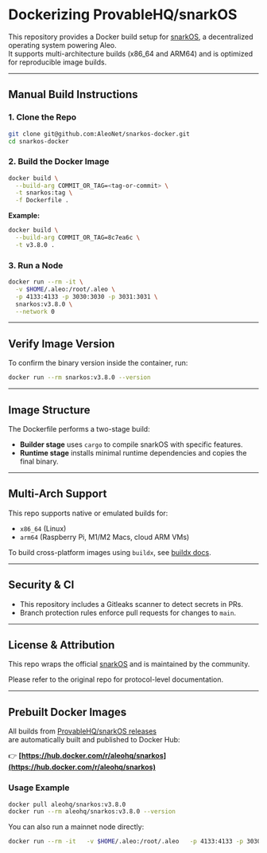 
# Dockerizing ProvableHQ/snarkOS

This repository provides a Docker build setup for [snarkOS](https://github.com/ProvableHQ/snarkOS), a decentralized operating system powering Aleo.  
It supports multi-architecture builds (x86_64 and ARM64) and is optimized for reproducible image builds.

---

## Manual Build Instructions

### 1. Clone the Repo

```bash
git clone git@github.com:AleoNet/snarkos-docker.git
cd snarkos-docker
```

### 2. Build the Docker Image

```bash
docker build \
  --build-arg COMMIT_OR_TAG=<tag-or-commit> \
  -t snarkos:tag \
  -f Dockerfile .
```

**Example:**

```bash
docker build \
  --build-arg COMMIT_OR_TAG=8c7ea6c \
  -t v3.8.0 .
```

### 3. Run a Node

```bash
docker run --rm -it \
  -v $HOME/.aleo:/root/.aleo \
  -p 4133:4133 -p 3030:3030 -p 3031:3031 \
  snarkos:v3.8.0 \
  --network 0
```

---

## Verify Image Version

To confirm the binary version inside the container, run:

```bash
docker run --rm snarkos:v3.8.0 --version
```

---

## Image Structure

The Dockerfile performs a two-stage build:
- **Builder stage** uses `cargo` to compile snarkOS with specific features.
- **Runtime stage** installs minimal runtime dependencies and copies the final binary.

---

## Multi-Arch Support

This repo supports native or emulated builds for:
- `x86_64` (Linux)
- `arm64` (Raspberry Pi, M1/M2 Macs, cloud ARM VMs)

To build cross-platform images using `buildx`, see [buildx docs](https://docs.docker.com/build/buildx/working-with-buildx/).

---

## Security & CI

- This repository includes a Gitleaks scanner to detect secrets in PRs.
- Branch protection rules enforce pull requests for changes to `main`.

---

## License & Attribution

This repo wraps the official [snarkOS](https://github.com/ProvableHQ/snarkOS) and is maintained by the community.

Please refer to the original repo for protocol-level documentation.


---

## Prebuilt Docker Images

All builds from [ProvableHQ/snarkOS releases](https://github.com/ProvableHQ/snarkOS/tags)  
are automatically built and published to Docker Hub:

👉 **[https://hub.docker.com/r/aleohq/snarkos](https://hub.docker.com/r/aleohq/snarkos)**

### Usage Example

```bash
docker pull aleohq/snarkos:v3.8.0
docker run --rm aleohq/snarkos:v3.8.0 --version
```

You can also run a mainnet node directly:

```bash
docker run --rm -it   -v $HOME/.aleo:/root/.aleo   -p 4133:4133 -p 3030:3030 -p 3031:3031   aleohq/snarkos:v3.8.0   --network mainnet
```
